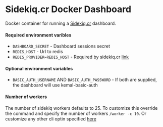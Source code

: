 # Sidekiq.cr Docker Dashboard

Docker container for running a [Sidekiq.cr](https://github.com/mperham/sidekiq.cr) dashboard.

#### Required environment varibles
* `DASHBOARD_SECRET` - Dashboard sessions secret
* `REDIS_HOST` - Url to redis
* `REDIS_PROVIDER=REDIS_HOST` - Required by sidekiq.cr [link](https://github.com/mperham/sidekiq.cr/wiki/Configuration#redis-location)

#### Optional environment variables
* `BASIC_AUTH_USERNAME` AND `BASIC_AUTH_PASSWORD` - If both are supplied, the dashboard will use kemal-basic-auth

#### Number of workers
The number of sidekiq workers defaults to 25.  To customize this override the command and specify the number of workers `/worker -c 10`. Or customize any other cli optin specified [here](https://github.com/mperham/sidekiq.cr/blob/master/src/sidekiq/server/cli.cr)